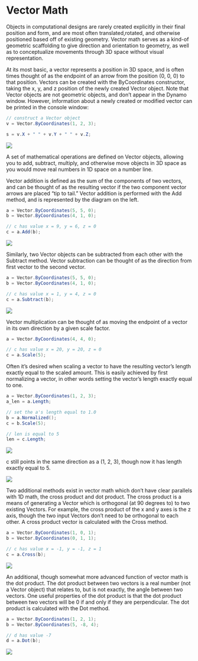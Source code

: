 # Vector Math

Objects in computational designs are rarely created explicitly in their final position and form, and are most often translated,rotated, and otherwise positioned based off of existing geometry. Vector math serves as a kind-of geometric scaffolding to give direction and orientation to geometry, as well as to conceptualize movements through 3D space without visual representation.

At its most basic, a vector represents a position in 3D space, and is often times thought of as the endpoint of an arrow from the position (0, 0, 0) to that position. Vectors can be created with the ByCoordinates constructor, taking the x, y, and z position of the newly created Vector object. Note that Vector objects are not geometric objects, and don’t appear in the Dynamo window. However, information about a newly created or modified vector can be printed in the console window:

```C#
// construct a Vector object
v = Vector.ByCoordinates(1, 2, 3);

s = v.X + " " + v.Y + " " + v.Z;
```
![](images/B-3/VectorMath_01.png)

A set of mathematical operations are defined on Vector objects, allowing you to add, subtract, multiply, and otherwise move objects in 3D space as you would move real numbers in 1D space on a number line.

Vector addition is defined as the sum of the components of two vectors, and can be thought of as the resulting vector if the two component vector arrows are placed “tip to tail.” Vector addition is performed with the Add method, and is represented by the diagram on the left.

```C#
a = Vector.ByCoordinates(5, 5, 0);
b = Vector.ByCoordinates(4, 1, 0);

// c has value x = 9, y = 6, z = 0
c = a.Add(b);
```
![](images/B-3/VectorMath_02.png)

Similarly, two Vector objects can be subtracted from each other with the Subtract method. Vector subtraction can be thought of as the direction from first vector to the second vector.

```C#
a = Vector.ByCoordinates(5, 5, 0);
b = Vector.ByCoordinates(4, 1, 0);

// c has value x = 1, y = 4, z = 0
c = a.Subtract(b);
```
![](images/B-3/VectorMath_03.png)

Vector multiplication can be thought of as moving the endpoint of a vector in its own direction by a given scale factor.

```C#
a = Vector.ByCoordinates(4, 4, 0);

// c has value x = 20, y = 20, z = 0
c = a.Scale(5);
```

Often it’s desired when scaling a vector to have the resulting vector’s length exactly equal to the scaled amount. This is easily achieved by first normalizing a vector, in other words setting the vector’s length exactly equal to one. 

```C#
a = Vector.ByCoordinates(1, 2, 3);
a_len = a.Length;

// set the a's length equal to 1.0
b = a.Normalized();
c = b.Scale(5);

// len is equal to 5
len = c.Length;
```
![](images/B-3/VectorMath_04.png)

c still points in the same direction as a (1, 2, 3), though now it has length exactly equal to 5.

![](images/B-3/VectorMath_05.png)

Two additional methods exist in vector math which don’t have clear parallels with 1D math, the cross product and dot product. The cross product is a means of generating a Vector which is orthogonal (at 90 degrees to) to two existing Vectors. For example, the cross product of the x and y axes is the z axis, though the two input Vectors don’t need to be orthogonal to each other. A cross product vector is calculated with the Cross method.

```C#
a = Vector.ByCoordinates(1, 0, 1);
b = Vector.ByCoordinates(0, 1, 1);

// c has value x = -1, y = -1, z = 1
c = a.Cross(b);
```
![](images/B-3/VectorMath_06.png)

An additional, though somewhat more advanced function of vector math is the dot product. The dot product between two vectors is a real number (not a Vector object) that relates to, but is not exactly, the angle between two vectors. One useful properties of the dot product is that the dot product between two vectors will be 0 if and only if they are perpendicular. The dot product is calculated with the Dot method.

```C#
a = Vector.ByCoordinates(1, 2, 1);
b = Vector.ByCoordinates(5, -8, 4);

// d has value -7
d = a.Dot(b);
```
![](images/B-3/VectorMath_07.png)